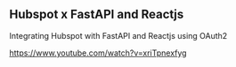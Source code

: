 
## Hubspot x FastAPI and Reactjs

Integrating Hubspot with FastAPI and Reactjs using OAuth2

https://www.youtube.com/watch?v=xriTpnexfyg
